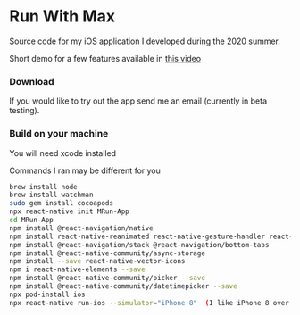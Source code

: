 # Run With Max

Source code for my iOS application I developed during the 2020 summer.

Short demo for a few features available in [this video](https://youtu.be/cTHCtGCxlsk)

### Download
If you would like to try out the app send me an email (currently in beta testing).

### Build on your machine
You will need xcode installed

Commands I ran may be different for you
``` bash
brew install node
brew install watchman
sudo gem install cocoapods
npx react-native init MRun-App
cd MRun-App
npm install @react-navigation/native
npm install react-native-reanimated react-native-gesture-handler react-native-screens react-native-safe-area-context @react-native-community/masked-view
npm install @react-navigation/stack @react-navigation/bottom-tabs
npm install @react-native-community/async-storage
npm install --save react-native-vector-icons
npm i react-native-elements --save
npm install @react-native-community/picker --save
npm install @react-native-community/datetimepicker --save
npx pod-install ios
npx react-native run-ios --simulator="iPhone 8"  (I like iPhone 8 over the default)
```
